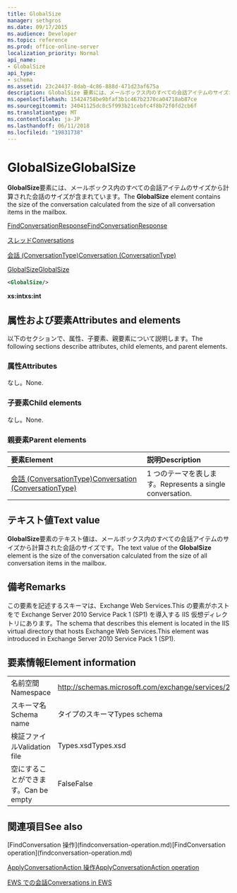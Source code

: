 ```yaml
---
title: GlobalSize
manager: sethgros
ms.date: 09/17/2015
ms.audience: Developer
ms.topic: reference
ms.prod: office-online-server
localization_priority: Normal
api_name:
- GlobalSize
api_type:
- schema
ms.assetid: 23c24437-8dab-4c86-888d-471d23af675a
description: GlobalSize 要素には、メールボックス内のすべての会話アイテムのサイズから計算された会話のサイズが含まれています。
ms.openlocfilehash: 15424758be9bfaf3b1c467b2370ca04718ab87ce
ms.sourcegitcommit: 34041125dc8c5f993b21cebfc4f8b72f0fd2cb6f
ms.translationtype: MT
ms.contentlocale: ja-JP
ms.lasthandoff: 06/11/2018
ms.locfileid: "19831738"
---
```

# <a name="globalsize"></a><span data-ttu-id="0fba4-103">GlobalSize</span><span class="sxs-lookup"><span data-stu-id="0fba4-103">GlobalSize</span></span>

<span data-ttu-id="0fba4-104">**GlobalSize**要素には、メールボックス内のすべての会話アイテムのサイズから計算された会話のサイズが含まれています。</span><span class="sxs-lookup"><span data-stu-id="0fba4-104">The **GlobalSize** element contains the size of the conversation calculated from the size of all conversation items in the mailbox.</span></span> 
  
[<span data-ttu-id="0fba4-105">FindConversationResponse</span><span class="sxs-lookup"><span data-stu-id="0fba4-105">FindConversationResponse</span></span>](findconversationresponse.md)
  
[<span data-ttu-id="0fba4-106">スレッド</span><span class="sxs-lookup"><span data-stu-id="0fba4-106">Conversations</span></span>](conversations-ex15websvcsotherref.md)
  
[<span data-ttu-id="0fba4-107">会話 (ConversationType)</span><span class="sxs-lookup"><span data-stu-id="0fba4-107">Conversation (ConversationType)</span></span>](conversation-conversationtype.md)
  
[<span data-ttu-id="0fba4-108">GlobalSize</span><span class="sxs-lookup"><span data-stu-id="0fba4-108">GlobalSize</span></span>](globalsize.md)
  
```XML
<GlobalSize/>
```

 <span data-ttu-id="0fba4-109">**xs:int**</span><span class="sxs-lookup"><span data-stu-id="0fba4-109">**xs:int**</span></span>
## <a name="attributes-and-elements"></a><span data-ttu-id="0fba4-110">属性および要素</span><span class="sxs-lookup"><span data-stu-id="0fba4-110">Attributes and elements</span></span>

<span data-ttu-id="0fba4-111">以下のセクションで、属性、子要素、親要素について説明します。</span><span class="sxs-lookup"><span data-stu-id="0fba4-111">The following sections describe attributes, child elements, and parent elements.</span></span>
  
### <a name="attributes"></a><span data-ttu-id="0fba4-112">属性</span><span class="sxs-lookup"><span data-stu-id="0fba4-112">Attributes</span></span>

<span data-ttu-id="0fba4-113">なし。</span><span class="sxs-lookup"><span data-stu-id="0fba4-113">None.</span></span>
  
### <a name="child-elements"></a><span data-ttu-id="0fba4-114">子要素</span><span class="sxs-lookup"><span data-stu-id="0fba4-114">Child elements</span></span>

<span data-ttu-id="0fba4-115">なし。</span><span class="sxs-lookup"><span data-stu-id="0fba4-115">None.</span></span>
  
### <a name="parent-elements"></a><span data-ttu-id="0fba4-116">親要素</span><span class="sxs-lookup"><span data-stu-id="0fba4-116">Parent elements</span></span>

|<span data-ttu-id="0fba4-117">**要素**</span><span class="sxs-lookup"><span data-stu-id="0fba4-117">**Element**</span></span>|<span data-ttu-id="0fba4-118">**説明**</span><span class="sxs-lookup"><span data-stu-id="0fba4-118">**Description**</span></span>|
|:-----|:-----|
|[<span data-ttu-id="0fba4-119">会話 (ConversationType)</span><span class="sxs-lookup"><span data-stu-id="0fba4-119">Conversation (ConversationType)</span></span>](conversation-conversationtype.md) <br/> |<span data-ttu-id="0fba4-120">1 つのテーマを表します。</span><span class="sxs-lookup"><span data-stu-id="0fba4-120">Represents a single conversation.</span></span>  <br/> |
   
## <a name="text-value"></a><span data-ttu-id="0fba4-121">テキスト値</span><span class="sxs-lookup"><span data-stu-id="0fba4-121">Text value</span></span>

<span data-ttu-id="0fba4-122">**GlobalSize**要素のテキスト値は、メールボックス内のすべての会話アイテムのサイズから計算された会話のサイズです。</span><span class="sxs-lookup"><span data-stu-id="0fba4-122">The text value of the **GlobalSize** element is the size of the conversation calculated from the size of all conversation items in the mailbox.</span></span> 
  
## <a name="remarks"></a><span data-ttu-id="0fba4-123">備考</span><span class="sxs-lookup"><span data-stu-id="0fba4-123">Remarks</span></span>

<span data-ttu-id="0fba4-124">この要素を記述するスキーマは、Exchange Web Services.This の要素がホストをで Exchange Server 2010 Service Pack 1 (SP1) を導入する IIS 仮想ディレクトリにあります。</span><span class="sxs-lookup"><span data-stu-id="0fba4-124">The schema that describes this element is located in the IIS virtual directory that hosts Exchange Web Services.This element was introduced in Exchange Server 2010 Service Pack 1 (SP1).</span></span>
  
## <a name="element-information"></a><span data-ttu-id="0fba4-125">要素情報</span><span class="sxs-lookup"><span data-stu-id="0fba4-125">Element information</span></span>

|||
|:-----|:-----|
|<span data-ttu-id="0fba4-126">名前空間</span><span class="sxs-lookup"><span data-stu-id="0fba4-126">Namespace</span></span>  <br/> |http://schemas.microsoft.com/exchange/services/2006/types  <br/> |
|<span data-ttu-id="0fba4-127">スキーマ名</span><span class="sxs-lookup"><span data-stu-id="0fba4-127">Schema name</span></span>  <br/> |<span data-ttu-id="0fba4-128">タイプのスキーマ</span><span class="sxs-lookup"><span data-stu-id="0fba4-128">Types schema</span></span>  <br/> |
|<span data-ttu-id="0fba4-129">検証ファイル</span><span class="sxs-lookup"><span data-stu-id="0fba4-129">Validation file</span></span>  <br/> |<span data-ttu-id="0fba4-130">Types.xsd</span><span class="sxs-lookup"><span data-stu-id="0fba4-130">Types.xsd</span></span>  <br/> |
|<span data-ttu-id="0fba4-131">空にすることができます。</span><span class="sxs-lookup"><span data-stu-id="0fba4-131">Can be empty</span></span>  <br/> |<span data-ttu-id="0fba4-132">False</span><span class="sxs-lookup"><span data-stu-id="0fba4-132">False</span></span>  <br/> |
   
## <a name="see-also"></a><span data-ttu-id="0fba4-133">関連項目</span><span class="sxs-lookup"><span data-stu-id="0fba4-133">See also</span></span>



<span data-ttu-id="0fba4-134">
  [FindConversation 操作](findconversation-operation.md)</span><span class="sxs-lookup"><span data-stu-id="0fba4-134">[FindConversation operation](findconversation-operation.md)</span></span>
  
[<span data-ttu-id="0fba4-135">ApplyConversationAction 操作</span><span class="sxs-lookup"><span data-stu-id="0fba4-135">ApplyConversationAction operation</span></span>](applyconversationaction-operation.md)


[<span data-ttu-id="0fba4-136">EWS での会話</span><span class="sxs-lookup"><span data-stu-id="0fba4-136">Conversations in EWS</span></span>](http://msdn.microsoft.com/library/91e64629-db6c-4c94-9dcb-d386232e8467%28Office.15%29.aspx)

